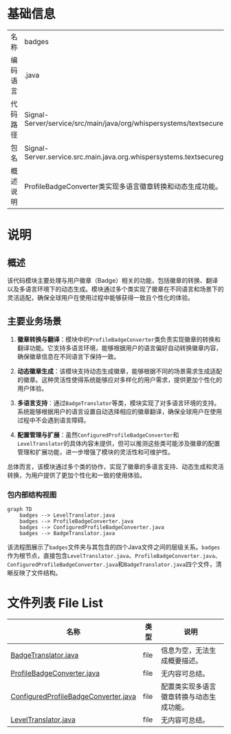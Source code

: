 # 基础信息

|      |      |
|------|------|
| 名称 | badges |
| 编码语言 | .java |
| 代码路径 | Signal-Server/service/src/main/java/org/whispersystems/textsecuregcm/badges |
| 包名 | Signal-Server.service.src.main.java.org.whispersystems.textsecuregcm.badges |
| 概述说明 | ProfileBadgeConverter类实现多语言徽章转换和动态生成功能。 |

# 说明

## 概述

该代码模块主要处理与用户徽章（Badge）相关的功能，包括徽章的转换、翻译以及多语言环境下的动态生成。模块通过多个类实现了徽章在不同语言和场景下的灵活适配，确保全球用户在使用过程中能够获得一致且个性化的体验。

## 主要业务场景

1. **徽章转换与翻译**：模块中的`ProfileBadgeConverter`类负责实现徽章的转换和翻译功能。它支持多语言环境，能够根据用户的语言偏好自动转换徽章内容，确保徽章信息在不同语言下保持一致。

2. **动态徽章生成**：该模块支持动态生成徽章，能够根据不同的场景需求生成适配的徽章。这种灵活性使得系统能够应对多样化的用户需求，提供更加个性化的用户体验。

3. **多语言支持**：通过`BadgeTranslator`等类，模块实现了对多语言环境的支持。系统能够根据用户的语言设置自动选择相应的徽章翻译，确保全球用户在使用过程中不会遇到语言障碍。

4. **配置管理与扩展**：虽然`ConfiguredProfileBadgeConverter`和`LevelTranslator`的具体内容未提供，但可以推测这些类可能涉及徽章的配置管理和扩展功能，进一步增强了模块的灵活性和可维护性。

总体而言，该模块通过多个类的协作，实现了徽章的多语言支持、动态生成和灵活转换，为用户提供了更加个性化和一致的使用体验。


### 包内部结构视图

```mermaid
graph TD
    badges --> LevelTranslator.java
    badges --> ProfileBadgeConverter.java
    badges --> ConfiguredProfileBadgeConverter.java
    badges --> BadgeTranslator.java
```

该流程图展示了`badges`文件夹与其包含的四个Java文件之间的层级关系。`badges`作为根节点，直接包含`LevelTranslator.java`、`ProfileBadgeConverter.java`、`ConfiguredProfileBadgeConverter.java`和`BadgeTranslator.java`四个文件，清晰反映了文件结构。

# 文件列表 File List

| 名称   | 类型  | 说明 |
|-------|------|-------------|
| [BadgeTranslator.java](BadgeTranslator.md) | file | 信息为空，无法生成概要描述。 |
| [ProfileBadgeConverter.java](ProfileBadgeConverter.md) | file | 无内容可总结。 |
| [ConfiguredProfileBadgeConverter.java](ConfiguredProfileBadgeConverter.md) | file | 配置类实现多语言徽章转换与动态生成功能。 |
| [LevelTranslator.java](LevelTranslator.md) | file | 无内容可总结。 |


